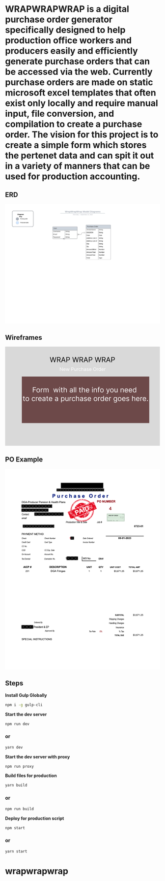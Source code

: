 # WRAPWRAPWRAP is a digital purchase order generator specifically designed to help production office workers and producers easily and efficiently generate purchase orders that can be accessed via the web. Currently purchase orders are made on static microsoft excel templates that often exist only locally and require manual input, file conversion, and compilation to create a purchase order. The vision for this project is to create a simple form which stores the pertenet data and can spit it out in a variety of manners that can be used for production accounting. 

## ERD

![Alt text](image.png)

## Wireframes

![Alt text](image-2.png)

## PO Example

![Alt text](image-1.png)
 
## Steps

**Install Gulp Globally**
```bash
npm i -g gulp-cli
```

**Start the dev server**
```bash
npm run dev
```
### or
```bash
yarn dev
```

**Start the dev server with proxy**
```bash
npm run proxy
```

**Build files for production**
```bash
yarn build
```
### or

```bash
npm run build
```

**Deploy for production script**
```bash
npm start
```
### or
```bash
yarn start
```
# wrapwrapwrap
